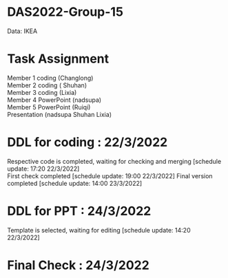 # DAS2022-Group-15
Data: IKEA

# Task Assignment
Member 1 coding (Changlong)  
Member 2 coding ( Shuhan)  
Member 3 coding (Lixia)  
Member 4 PowerPoint (nadsupa)   
Member 5 PowerPoint (Ruiqi)  
Presentation (nadsupa Shuhan Lixia)  

# DDL for coding : 22/3/2022


Respective code is completed, waiting for checking and merging [schedule update: 17:20 22/3/2022]  
First check completed [schedule update: 19:00 22/3/2022]
Final version completed [schedule update: 14:00 23/3/2022]  


# DDL for PPT : 24/3/2022
  

Template is selected, waiting for editing [schedule update: 14:20 22/3/2022]  


# Final Check : 24/3/2022
